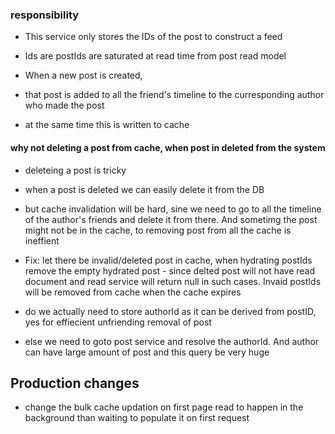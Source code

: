 ### responsibility

-  This service only stores the IDs of the post to construct a feed
-  Ids are postIds are saturated at read time from post read model

-  When a new post is created,
-  that post is added to all the friend's timeline to the curresponding author who made the post
-  at the same time this is written to cache

#### why not deleting a post from cache, when post in deleted from the system

-  deleteing a post is tricky
-  when a post is deleted we can easily delete it from the DB
-  but cache invalidation will be hard, sine we need to go to all the timeline of the author's friends and delete it from there. And sometimg the post might not be in the cache, to removing post from all the cache is ineffient
-  Fix: let there be invalid/deleted post in cache, when hydrating postIds remove the empty hydrated post - since delted post will not have read document and read service will return null in such cases. Invaid postIds will be removed from cache when the cache expires

-  do we actually need to store authorId as it can be derived from postID, yes for effiecient unfriending removal of post
-  else we need to goto post service and resolve the authorId. And author can have large amount of post and this query be very huge

## Production changes

-  change the bulk cache updation on first page read to happen in the background than waiting to populate it on first request
